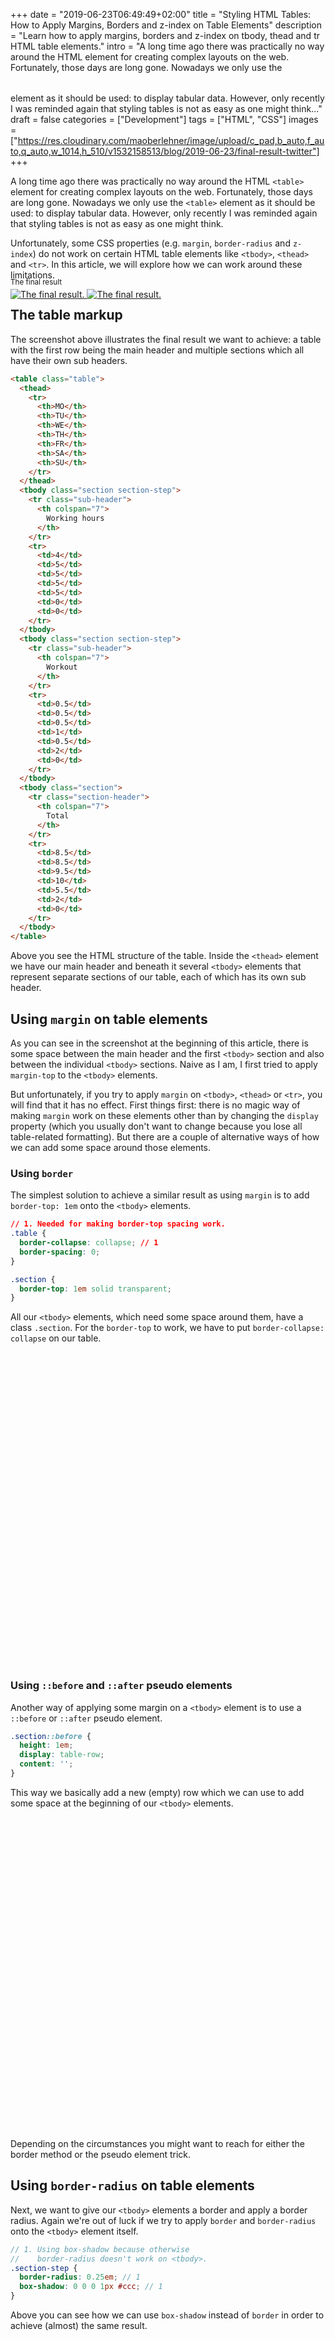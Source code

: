 +++
date = "2019-06-23T06:49:49+02:00"
title = "Styling HTML Tables: How to Apply Margins, Borders and z-index on Table Elements"
description = "Learn how to apply margins, borders and z-index on tbody, thead and tr HTML table elements."
intro = "A long time ago there was practically no way around the HTML <table> element for creating complex layouts on the web. Fortunately, those days are long gone. Nowadays we only use the <table> element as it should be used: to display tabular data. However, only recently I was reminded again that styling tables is not as easy as one might think..."
draft = false
categories = ["Development"]
tags = ["HTML", "CSS"]
images = ["https://res.cloudinary.com/maoberlehner/image/upload/c_pad,b_auto,f_auto,q_auto,w_1014,h_510/v1532158513/blog/2019-06-23/final-result-twitter"]
+++

A long time ago there was practically no way around the HTML `<table>` element for creating complex layouts on the web. Fortunately, those days are long gone. Nowadays we only use the `<table>` element as it should be used: to display tabular data. However, only recently I was reminded again that styling tables is not as easy as one might think.

Unfortunately, some CSS properties (e.g. `margin`, `border-radius` and `z-index`) do not work on certain HTML table elements like `<tbody>`, `<thead>` and `<tr>`. In this article, we will explore how we can work around these limitations.

<div class="c-content__figure">
  <div class="c-content__broad">
    <a href="https://res.cloudinary.com/maoberlehner/image/upload/c_scale,f_auto,q_auto/v1532158513/blog/2019-06-23/final-result">
      <img
        data-src="https://res.cloudinary.com/maoberlehner/image/upload/c_scale,f_auto,q_auto,w_740/v1532158513/blog/2019-06-23/final-result"
        data-srcset="https://res.cloudinary.com/maoberlehner/image/upload/c_scale,f_auto,q_auto,w_1480/v1532158513/blog/2019-06-23/final-result 2x"
        alt="The final result."
      >
      <noscript>
        <img
          src="https://res.cloudinary.com/maoberlehner/image/upload/c_scale,f_auto,q_auto,w_740/v1532158513/blog/2019-06-23/final-result"
          alt="The final result."
        >
      </noscript>
    </a>
  </div>
  <p class="c-content__caption" style="margin-top:-2.5em;">
    <small>The final result</small>
  </p>
</div>

## The table markup

The screenshot above illustrates the final result we want to achieve: a table with the first row being the main header and multiple sections which all have their own sub headers.

```html
<table class="table">
  <thead>
    <tr>
      <th>MO</th>
      <th>TU</th>
      <th>WE</th>
      <th>TH</th>
      <th>FR</th>
      <th>SA</th>
      <th>SU</th>
    </tr>
  </thead>
  <tbody class="section section-step">
    <tr class="sub-header">
      <th colspan="7">
        Working hours
      </th>
    </tr>
    <tr>
      <td>4</td>
      <td>5</td>
      <td>5</td>
      <td>5</td>
      <td>5</td>
      <td>0</td>
      <td>0</td>
    </tr>
  </tbody>
  <tbody class="section section-step">
    <tr class="sub-header">
      <th colspan="7">
        Workout
      </th>
    </tr>
    <tr>
      <td>0.5</td>
      <td>0.5</td>
      <td>0.5</td>
      <td>1</td>
      <td>0.5</td>
      <td>2</td>
      <td>0</td>
    </tr>
  </tbody>
  <tbody class="section">
    <tr class="section-header">
      <th colspan="7">
        Total
      </th>
    </tr>
    <tr>
      <td>8.5</td>
      <td>8.5</td>
      <td>9.5</td>
      <td>10</td>
      <td>5.5</td>
      <td>2</td>
      <td>0</td>
    </tr>
  </tbody>
</table>
```

Above you see the HTML structure of the table. Inside the `<thead>` element we have our main header and beneath it several `<tbody>` elements that represent separate sections of our table, each of which has its own sub header.

## Using `margin` on table elements

As you can see in the screenshot at the beginning of this article, there is some space between the main header and the first `<tbody>` section and also between the individual `<tbody>` sections. Naive as I am, I first tried to apply `margin-top` to the `<tbody>` elements.

But unfortunately, if you try to apply `margin` on `<tbody>`, `<thead>` or `<tr>`, you will find that it has no effect. First things first: there is no magic way of making `margin` work on these elements other than by changing the `display` property (which you usually don't want to change because you lose all table-related formatting). But there are a couple of alternative ways of how we can add some space around those elements.

### Using `border`

The simplest solution to achieve a similar result as using `margin` is to add `border-top: 1em` onto the `<tbody>` elements.

```css
// 1. Needed for making border-top spacing work.
.table {
  border-collapse: collapse; // 1
  border-spacing: 0;
}

.section {
  border-top: 1em solid transparent;
}
```

All our `<tbody>` elements, which need some space around them, have a class `.section`. For the `border-top` to work, we have to put `border-collapse: collapse` on our table.

<div class="c-content__broad">
  <iframe data-src="https://codesandbox.io/embed/how-to-apply-margins-borders-and-z-index-on-table-elements-wo9cc?fontsize=14&initialpath=%2Fmargin-with-border.html&module=%2Fmargin-with-border.html" title="How to Apply Margins, Borders and z-index on Table Elements"  style="width:100%; height:500px; border:0; border-radius: 4px; overflow:hidden;" sandbox="allow-modals allow-forms allow-popups allow-scripts allow-same-origin"></iframe>
</div>

### Using `::before` and `::after` pseudo elements

Another way of applying some margin on a `<tbody>` element is to use a `::before` or `::after` pseudo element.

```css
.section::before {
  height: 1em;
  display: table-row;
  content: '';
}
```

This way we basically add a new (empty) row which we can use to add some space at the beginning of our `<tbody>` elements.

<div class="c-content__broad">
  <iframe data-src="https://codesandbox.io/embed/how-to-apply-margins-borders-and-z-index-on-table-elements-wo9cc?fontsize=14&initialpath=%2Fmargin-with-pseudo-elements.html&module=%2Fmargin-with-pseudo-elements.html" title="How to Apply Margins, Borders and z-index on Table Elements"  style="width:100%; height:500px; border:0; border-radius: 4px; overflow:hidden;" sandbox="allow-modals allow-forms allow-popups allow-scripts allow-same-origin"></iframe>
</div>

Depending on the circumstances you might want to reach for either the border method or the pseudo element trick.

## Using `border-radius` on table elements

Next, we want to give our `<tbody>` elements a border and apply a border radius. Again we're out of luck if we try to apply `border` and `border-radius` onto the `<tbody>` element itself.

```scss
// 1. Using box-shadow because otherwise
//    border-radius doesn't work on <tbody>.
.section-step {
  border-radius: 0.25em; // 1
  box-shadow: 0 0 0 1px #ccc; // 1
}
```

Above you can see how we can use `box-shadow` instead of `border` in order to achieve (almost) the same result.

<div class="c-content__broad">
  <iframe data-src="https://codesandbox.io/embed/how-to-apply-margins-borders-and-z-index-on-table-elements-wo9cc?fontsize=14&initialpath=%2Fborder-radius-with-box-shadow.html&module=%2Fborder-radius-with-box-shadow.html" title="How to Apply Margins, Borders and z-index on Table Elements"  style="width:100%; height:500px; border:0; border-radius: 4px; overflow:hidden;" sandbox="allow-modals allow-forms allow-popups allow-scripts allow-same-origin"></iframe>
</div>

## Styling table cells instead

As you may have noticed, our current implementation doesn't look exactly like the screenshot you saw at the beginning of this article.

<div class="c-content__figure">
  <div class="c-content__broad">
    <a href="https://res.cloudinary.com/maoberlehner/image/upload/c_scale,f_auto,q_auto/v1532158513/blog/2019-06-23/wrong-spacing">
      <img
        data-src="https://res.cloudinary.com/maoberlehner/image/upload/c_scale,f_auto,q_auto,w_740/v1532158513/blog/2019-06-23/wrong-spacing"
        data-srcset="https://res.cloudinary.com/maoberlehner/image/upload/c_scale,f_auto,q_auto,w_1480/v1532158513/blog/2019-06-23/wrong-spacing 2x"
        alt="The spacing hack works like padding instead of margin."
      >
      <noscript>
        <img
          src="https://res.cloudinary.com/maoberlehner/image/upload/c_scale,f_auto,q_auto,w_740/v1532158513/blog/2019-06-23/wrong-spacing"
          alt="The spacing hack works like padding instead of margin."
        >
      </noscript>
    </a>
  </div>
  <p class="c-content__caption" style="margin-top:-2.5em;">
    <small>The spacing hack works like padding instead of margin</small>
  </p>
</div>

Now that we've added the borders, **we can see that our spacing hacks do not work like `margin` but rather like `padding`.** Unfortunately, under these circumstances, if you have a border around a `<tbody>` element that must have some space to the previous element, there is no easy solution to achieve this. The only way to solve this is to apply our border styles to the table cells and use some `:first-child` / `:last-child` selector magic to achieve the desired layout.

```scss
.section-step th,
.section-step td {
  border: 0 solid #ccc;
}

.section-step th:first-child,
.section-step td:first-child {
  border-left-width: 1px;
}

.section-step th:last-child,
.section-step td:last-child {
  border-right-width: 1px;
}

.section-step tr:first-child th,
.section-step tr:first-child td {
  border-top-width: 1px;
}

.section-step tr:first-child th:first-child,
.section-step tr:first-child td:first-child {
  border-top-left-radius: 0.25em;
}

.section-step tr:first-child th:last-child,
.section-step tr:first-child td:last-child {
  border-top-right-radius: 0.25em;
}

.section-step tr:last-child th,
.section-step tr:last-child td {
  border-bottom-width: 1px;
}

.section-step tr:last-child th:first-child,
.section-step tr:last-child td:first-child {
  border-bottom-left-radius: 0.25em;
}

.section-step tr:last-child th:last-child,
.section-step tr:last-child td:last-child {
  border-bottom-right-radius: 0.25em;
}
```

In the code snippet above we apply the necessary border styles to the relevant `th` and `td` table cell elements. The elements at the corners must have a border radius all element on the edges must have a border. By using `:first-child` and `:last-child` selectors we can apply the styles to the correct cells.

<div class="c-content__broad">
  <iframe data-src="https://codesandbox.io/embed/how-to-apply-margins-borders-and-z-index-on-table-elements-wo9cc?fontsize=14&initialpath=%2Fstyling-the-cells.html&module=%2Fstyling-the-cells.html" title="How to Apply Margins, Borders and z-index on Table Elements"  style="width:100%; height:500px; border:0; border-radius: 4px; overflow:hidden;" sandbox="allow-modals allow-forms allow-popups allow-scripts allow-same-origin"></iframe>
</div>

<div>
  <hr class="c-hr">
  <div class="c-service-info">
    <h2>Do you want to learn about advanced Vue.js techniques?</h2>
    <p class="c-service-info__body">
      Register for the Newsletter of my upcoming book: <a class="c-anchor" href="https://oberlehner.us20.list-manage.com/subscribe?u=8476a98c5640f6c7b5530ea57&id=8b26bf120b" data-event-category="link" data-event-action="click: newsletter" data-event-label="Newsletter (article content)">Advanced Vue.js Application Architecture</a>.
    </p>
  </div>
  <hr class="c-hr">
</div>

## Using `z-index` on table elements

As you can see in the initial screenshot of the final result, a `box-shadow` has been applied to the sub header, overlaying the following row. If we try to simply apply a `box-shadow` to the element, we will see that the shadow of the sub header disappears behind the following row.

<div class="c-content__figure">
  <div class="c-content__broad">
    <a href="https://res.cloudinary.com/maoberlehner/image/upload/c_scale,f_auto,q_auto/v1532158513/blog/2019-06-23/shadow-behind-row">
      <img
        data-src="https://res.cloudinary.com/maoberlehner/image/upload/c_scale,f_auto,q_auto,w_740/v1532158513/blog/2019-06-23/shadow-behind-row"
        data-srcset="https://res.cloudinary.com/maoberlehner/image/upload/c_scale,f_auto,q_auto,w_1480/v1532158513/blog/2019-06-23/shadow-behind-row 2x"
        alt="The box shadow disappears behind the following row."
      >
      <noscript>
        <img
          src="https://res.cloudinary.com/maoberlehner/image/upload/c_scale,f_auto,q_auto,w_740/v1532158513/blog/2019-06-23/shadow-behind-row"
          alt="The box shadow disappears behind the following row."
        >
      </noscript>
    </a>
  </div>
  <p class="c-content__caption" style="margin-top:-2.5em;">
    <small>The box shadow disappears behind the following row</small>
  </p>
</div>

Normally, we would use `z-index` to raise the sub header above the following row. But as you may have guessed, using relative positioning and `z-index` on a `<tbody>` element doesn't work either. But we can use our knowledge about the CSS stacking context to solve this problem. Applying `position: relative` and a `z-index` to an element creates a new stacking context. But this is not the only way we can achieve this: for example, we can also use `transform: translate(0, 0)`.

<div class="c-content__figure">
  <div class="c-content__broad">
    <a href="https://res.cloudinary.com/maoberlehner/image/upload/c_scale,f_auto,q_auto/v1532158513/blog/2019-06-23/final-result">
      <img
        data-src="https://res.cloudinary.com/maoberlehner/image/upload/c_scale,f_auto,q_auto,w_740/v1532158513/blog/2019-06-23/final-result"
        data-srcset="https://res.cloudinary.com/maoberlehner/image/upload/c_scale,f_auto,q_auto,w_1480/v1532158513/blog/2019-06-23/final-result 2x"
        alt="The final result."
      >
      <noscript>
        <img
          src="https://res.cloudinary.com/maoberlehner/image/upload/c_scale,f_auto,q_auto,w_740/v1532158513/blog/2019-06-23/final-result"
          alt="The final result."
        >
      </noscript>
    </a>
  </div>
  <p class="c-content__caption" style="margin-top:-2.5em;">
    <small>The final result</small>
  </p>
</div>

<div class="c-content__broad">
  <div class="c-twitter-teaser">
    <div class="c-twitter-teaser__content">
      <h2 class="c-twitter-teaser__headline">Like what you read?</h2>
      <p class="c-twitter-teaser__body">
        Follow me to get my latest articles.
      </p>
      <a class="c-button c-button--outline c-twitter-teaser__button" rel="nofollow" href="https://twitter.com/maoberlehner" data-event-category="link" data-event-action="click: contact" data-event-label="Twitter (article content)">
        Find me on Twitter
      </a>
    </div>
  </div>
</div>

## Wrapping it up

We have to dig deep into the CSS bag of tricks to make some more complicated table layouts work. But the beauty of CSS is that there is always a way to achieve certain things.

We could have made our lives a little easier by overriding the `display` property of our table elements. But that means you have to explicitly specify the width of each cell to make the columns equally wide. This may be okay in certain cases, but it's often more convenient to rely on the browser to automatically determine the width of each cell.

## References

- [Tiffany B. Brown, CSS stacking contexts: What they are and how they work](https://tiffanybbrown.com/2015/09/css-stacking-contexts-wtf/index.html)
